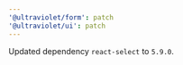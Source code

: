 ```yaml
---
'@ultraviolet/form': patch
'@ultraviolet/ui': patch
---
```


Updated dependency `react-select` to `5.9.0`.
